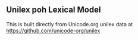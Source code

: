 Unilex poh Lexical Model
----------------------

This is built directly from Unicode.org unilex data at
https://github.com/unicode-org/unilex
